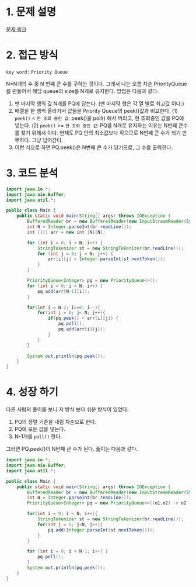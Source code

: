 # 1. 문제 설명

[문제 링크](https://www.acmicpc.net/problem/2075)

# 2. 접근 방식

`key word:` `Priority Queue`

N*N개의 수 중 N 번째 큰 수를 구하는 것이다. 
그래서 나는 오름 차순 PriorityQueue를 만들어서 해당 queue의 size를 N개로 유지한다. 방법은 다음과 같다. 

1. 맨 마지막 행의 값 N개를 PQ에 담는다. (맨 마지막 행은 각 열 별로 최고값 이다.) 
2. 배열을 한 행씩 올라가서 값들을 Priority Queue의 peek()값과 비교한다. 
   (1) `peek()` < `현 조회 중인 값`: peek()을 poll() 해서 버리고, 현 조회중인 값을 PQ에 넣는다. 
   (2) `peek()` >= `현 조회 중인 값`: PQ를 N개로 유지하는 이유는 N번째 큰수를 찾기 위해서 이다. 현재도 PQ 안의 최소값보다 작으므로 N번째 큰 수가 되기 만무하다. 그냥 넘어간다.
3. 이런 식으로 하면 PQ.peek()은 N번째 큰 수가 담기므로, 그 수를 출력한다.

# 3. 코드 분석

```java
import java.io.*;
import java.nio.Buffer;
import java.util.*;

public class Main {
    public static void main(String[] args) throws IOException {
        BufferedReader br = new BufferedReader(new InputStreamReader(System.in));
        int N = Integer.parseInt(br.readLine());
        int [][] arr = new int [N][N];

        for (int i = 0; i < N; i++) {
            StringTokenizer st = new StringTokenizer(br.readLine());
            for (int j = 0; j < N; j++) {
                arr[i][j] = Integer.parseInt(st.nextToken());
            }
        }

        PriorityQueue<Integer> pq = new PriorityQueue<>();
        for (int i = 0; i < N; i++) {
            pq.add(arr[N-1][i]);
        }

        for(int i = N-2; i>=0; i--){
            for(int j = 0; j< N; j++){
                if(pq.peek() < arr[i][j]) {
                    pq.poll();
                    pq.add(arr[i][j]);
                }
            }
        }

        System.out.println(pq.peek());
    }
}
```



# 4. 성장 하기

다른 사람의 풀이를 보니 저 방식 보다 쉬운 방식이 있었다. 

1. PQ의 정렬 기준을 내림 차순으로 한다.
2. PQ에 모든 값을 넣는다.
3. N-1개를 `poll()` 한다. 

그러면 PQ.peek()이 N번째 큰 수가 된다. 풀이는 다음과 같다.
```java
import java.io.*;
import java.nio.Buffer;
import java.util.*;

public class Main {
    public static void main(String[] args) throws IOException {
        BufferedReader br = new BufferedReader(new InputStreamReader(System.in));
        int N = Integer.parseInt(br.readLine());
        PriorityQueue<Integer> pq = new PriorityQueue<>((o1,o2) -> o2 - o1);

        for(int i = 0; i < N; i++){
            StringTokenizer st = new StringTokenizer(br.readLine());
            for(int j = 0; j<N; j++){
                pq.add(Integer.parseInt(st.nextToken()));
            }
        }

        for (int i = 0; i < N-1; i++) {
            pq.poll();
        }
        System.out.println(pq.peek());
    }
}
```



